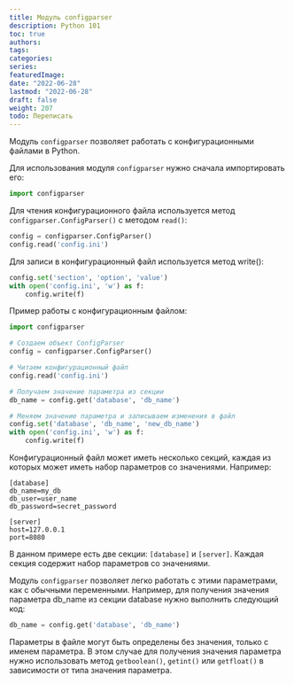 ```yaml
---
title: Модуль configparser
description: Python 101
toc: true
authors:
tags:
categories:
series:
featuredImage:
date: "2022-06-28"
lastmod: "2022-06-28"
draft: false
weight: 207
todo: Переписать
---
```


Модуль `configparser` позволяет работать с конфигурационными файлами в Python.

Для использования модуля `configparser` нужно сначала импортировать его:

```python
import configparser
```

Для чтения конфигурационного файла используется метод `configparser.ConfigParser()` с методом `read()`:

```python
config = configparser.ConfigParser()
config.read('config.ini')
```

Для записи в конфигурационный файл используется метод write():

```python
config.set('section', 'option', 'value')
with open('config.ini', 'w') as f:
    config.write(f)
```

Пример работы с конфигурационным файлом:

```python
import configparser

# Создаем объект ConfigParser
config = configparser.ConfigParser()

# Читаем конфигурационный файл
config.read('config.ini')

# Получаем значение параметра из секции
db_name = config.get('database', 'db_name')

# Меняем значение параметра и записываем изменения в файл
config.set('database', 'db_name', 'new_db_name')
with open('config.ini', 'w') as f:
    config.write(f)
```

Конфигурационный файл может иметь несколько секций, каждая из которых может иметь набор параметров со значениями. Например:

```
[database]
db_name=my_db
db_user=user_name
db_password=secret_password

[server]
host=127.0.0.1
port=8080
```

В данном примере есть две секции: `[database]` и `[server]`. Каждая секция содержит набор параметров со значениями.

Модуль `configparser` позволяет легко работать с этими параметрами, как с обычными переменными. Например, для получения значения параметра db_name из секции database нужно выполнить следующий код:

```python
db_name = config.get('database', 'db_name')
```

Параметры в файле могут быть определены без значения, только с именем параметра. В этом случае для получения значения параметра нужно использовать метод `getboolean()`, `getint()` или `getfloat()` в зависимости от типа значения параметра.



